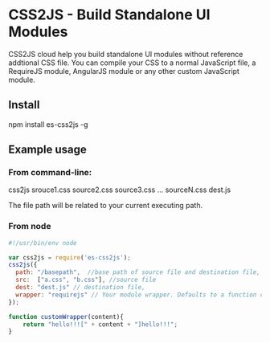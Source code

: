 # CSS2JS - Build Standalone UI Modules

CSS2JS cloud help you build standalone UI modules without reference addtional CSS file. You can compile your CSS to a normal JavaScript file, a RequireJS module, AngularJS module or any other custom JavaScript module.

## Install
npm install es-css2js -g

## Example usage
### From command-line:
css2js srouce1.css source2.css source3.css ... sourceN.css dest.js

The file path will be related to your current executing path.

### From node

````javascript
#!/usr/bin/env node

var css2js = require('es-css2js');  
css2js({
  path: "/basepath",  //base path of source file and destination file, defaults to "/"
  src:  ["a.css", "b.css"], //source file
  dest: "dest.js" // destination file,
  wrapper: "requirejs" // Your module wrapper. Defaults to a function closure. It also cloud be a function like the following sample:
});

function customWrapper(content){
	return "hello!!![" + content + "]hello!!!";
}
````
